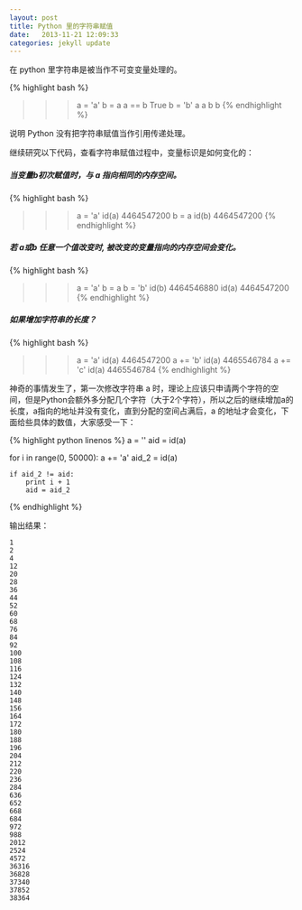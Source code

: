 ```yaml
---
layout: post
title: Python 里的字符串赋值
date:   2013-11-21 12:09:33
categories: jekyll update
---
```


在 python 里字符串是被当作不可变变量处理的。

{% highlight bash %}
>>> a = 'a'
>>> b = a
>>> a == b
True
>>> b = 'b'
>>> a
a
>>> b
b
{% endhighlight %}

说明 Python 没有把字符串赋值当作引用传递处理。

继续研究以下代码，查看字符串赋值过程中，变量标识是如何变化的：

##### 当变量b初次赋值时，与 a 指向相同的内存空间。

{% highlight bash %}
>>> a = 'a'
>>> id(a)
4464547200
>>> b = a
>>> id(b)
4464547200
{% endhighlight %}

##### 若 a或b 任意一个值改变时, 被改变的变量指向的内存空间会变化。

{% highlight bash %}
>>> a = 'a'
>>> b = a
>>> b = 'b'
>>> id(b)
4464546880
>>> id(a)
4464547200
{% endhighlight %}

##### 如果增加字符串的长度？

{% highlight bash %}
>>> a = 'a'
>>> id(a)
>>> 4464547200
>>> a += 'b'
>>> id(a)
4465546784
>>> a += 'c'
>>> id(a)
4465546784
{% endhighlight %}

神奇的事情发生了，第一次修改字符串 a 时，理论上应该只申请两个字符的空间，但是Python会额外多分配几个字符（大于2个字符），所以之后的继续增加a的长度，a指向的地址并没有变化，直到分配的空间占满后，a 的地址才会变化，下面给些具体的数值，大家感受一下：

{% highlight python linenos %}
a = ''
aid = id(a)

for i in range(0, 50000):
    a += 'a'
    aid_2 = id(a)

    if aid_2 != aid:
        print i + 1
        aid = aid_2
{% endhighlight %}

输出结果：

```
1
2
4
12
20
28
36
44
52
60
68
76
84
92
100
108
116
124
132
140
148
156
164
172
180
188
196
204
212
220
236
284
636
652
668
684
972
988
2012
2524
4572
36316
36828
37340
37852
38364

```

